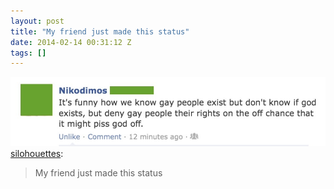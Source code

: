```yaml
---
layout: post
title: "My friend just made this status"
date: 2014-02-14 00:31:12 Z
tags: []
---
```

![](/media/2014/02/76578543191.jpg)
[silohouettes](http://silohouettes.tumblr.com/post/68541102824/my-friend-just-made-this-status):

> My friend just made this status
